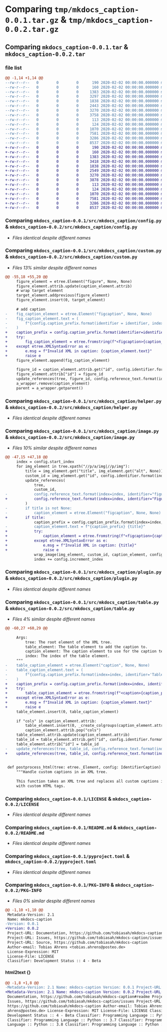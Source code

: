 # Comparing `tmp/mkdocs_caption-0.0.1.tar.gz` & `tmp/mkdocs_caption-0.0.2.tar.gz`

## Comparing `mkdocs_caption-0.0.1.tar` & `mkdocs_caption-0.0.2.tar`

### file list

```diff
@@ -1,14 +1,14 @@
--rw-r--r--   0        0        0      190 2020-02-02 00:00:00.000000 mkdocs_caption-0.0.1/src/mkdocs_caption/__init__.py
--rw-r--r--   0        0        0      160 2020-02-02 00:00:00.000000 mkdocs_caption-0.0.1/src/mkdocs_caption/_version.py
--rw-r--r--   0        0        0     1383 2020-02-02 00:00:00.000000 mkdocs_caption-0.0.1/src/mkdocs_caption/config.py
--rw-r--r--   0        0        0     3297 2020-02-02 00:00:00.000000 mkdocs_caption-0.0.1/src/mkdocs_caption/custom.py
--rw-r--r--   0        0        0     1838 2020-02-02 00:00:00.000000 mkdocs_caption-0.0.1/src/mkdocs_caption/helper.py
--rw-r--r--   0        0        0     2443 2020-02-02 00:00:00.000000 mkdocs_caption-0.0.1/src/mkdocs_caption/image.py
--rw-r--r--   0        0        0     3270 2020-02-02 00:00:00.000000 mkdocs_caption-0.0.1/src/mkdocs_caption/plugin.py
--rw-r--r--   0        0        0     3758 2020-02-02 00:00:00.000000 mkdocs_caption-0.0.1/src/mkdocs_caption/table.py
--rw-r--r--   0        0        0      113 2020-02-02 00:00:00.000000 mkdocs_caption-0.0.1/tests/__init__.py
--rw-r--r--   0        0        0      124 2020-02-02 00:00:00.000000 mkdocs_caption-0.0.1/.gitignore
--rw-r--r--   0        0        0     1070 2020-02-02 00:00:00.000000 mkdocs_caption-0.0.1/LICENSE
--rw-r--r--   0        0        0     7581 2020-02-02 00:00:00.000000 mkdocs_caption-0.0.1/README.md
--rw-r--r--   0        0        0     3286 2020-02-02 00:00:00.000000 mkdocs_caption-0.0.1/pyproject.toml
--rw-r--r--   0        0        0     8537 2020-02-02 00:00:00.000000 mkdocs_caption-0.0.1/PKG-INFO
+-rw-r--r--   0        0        0      190 2020-02-02 00:00:00.000000 mkdocs_caption-0.0.2/src/mkdocs_caption/__init__.py
+-rw-r--r--   0        0        0      160 2020-02-02 00:00:00.000000 mkdocs_caption-0.0.2/src/mkdocs_caption/_version.py
+-rw-r--r--   0        0        0     1383 2020-02-02 00:00:00.000000 mkdocs_caption-0.0.2/src/mkdocs_caption/config.py
+-rw-r--r--   0        0        0     3418 2020-02-02 00:00:00.000000 mkdocs_caption-0.0.2/src/mkdocs_caption/custom.py
+-rw-r--r--   0        0        0     1838 2020-02-02 00:00:00.000000 mkdocs_caption-0.0.2/src/mkdocs_caption/helper.py
+-rw-r--r--   0        0        0     2549 2020-02-02 00:00:00.000000 mkdocs_caption-0.0.2/src/mkdocs_caption/image.py
+-rw-r--r--   0        0        0     3270 2020-02-02 00:00:00.000000 mkdocs_caption-0.0.2/src/mkdocs_caption/plugin.py
+-rw-r--r--   0        0        0     3878 2020-02-02 00:00:00.000000 mkdocs_caption-0.0.2/src/mkdocs_caption/table.py
+-rw-r--r--   0        0        0      113 2020-02-02 00:00:00.000000 mkdocs_caption-0.0.2/tests/__init__.py
+-rw-r--r--   0        0        0      124 2020-02-02 00:00:00.000000 mkdocs_caption-0.0.2/.gitignore
+-rw-r--r--   0        0        0     1070 2020-02-02 00:00:00.000000 mkdocs_caption-0.0.2/LICENSE
+-rw-r--r--   0        0        0     7581 2020-02-02 00:00:00.000000 mkdocs_caption-0.0.2/README.md
+-rw-r--r--   0        0        0     3286 2020-02-02 00:00:00.000000 mkdocs_caption-0.0.2/pyproject.toml
+-rw-r--r--   0        0        0     8537 2020-02-02 00:00:00.000000 mkdocs_caption-0.0.2/PKG-INFO
```

### Comparing `mkdocs_caption-0.0.1/src/mkdocs_caption/config.py` & `mkdocs_caption-0.0.2/src/mkdocs_caption/config.py`

 * *Files identical despite different names*

### Comparing `mkdocs_caption-0.0.1/src/mkdocs_caption/custom.py` & `mkdocs_caption-0.0.2/src/mkdocs_caption/custom.py`

 * *Files 13% similar despite different names*

```diff
@@ -55,18 +55,20 @@
     figure_element = etree.Element("figure", None, None)
     figure_element.attrib.update(caption_element.attrib)
     # wrap target element
     target_element.addprevious(figure_element)
     figure_element.insert(0, target_element)
 
     # add caption
-    fig_caption_element = etree.Element("figcaption", None, None)
-    fig_caption_element.text = (
-        f"{config.caption_prefix.format(identifier = identifier, index = index)} {caption_element.text}"
-    )
+    caption_prefix = config.caption_prefix.format(identifier=identifier, index=index)
+    try:
+        fig_caption_element = etree.fromstring(f"<figcaption>{caption_prefix} {caption_element.text}</figcaption>")
+    except etree.XMLSyntaxError as e:
+        e.msg = f"Invalid XML in caption: {caption_element.text}"
+        raise e
     figure_element.append(fig_caption_element)
 
     figure_id = caption_element.attrib.get("id", config.identifier.format(identifier=identifier, index=index))
     figure_element.attrib["id"] = figure_id
     update_references(tree, figure_id, config.reference_text.format(identifier=identifier, index=index))
     a_wrapper.remove(caption_element)
     parent = a_wrapper.getparent()
```

### Comparing `mkdocs_caption-0.0.1/src/mkdocs_caption/helper.py` & `mkdocs_caption-0.0.2/src/mkdocs_caption/helper.py`

 * *Files identical despite different names*

### Comparing `mkdocs_caption-0.0.1/src/mkdocs_caption/image.py` & `mkdocs_caption-0.0.2/src/mkdocs_caption/image.py`

 * *Files 10% similar despite different names*

```diff
@@ -47,15 +47,18 @@
     index = config.start_index
     for img_element in tree.xpath("//p/a/img|//p/img"):
         title = img_element.get("title", img_element.get("alt", None))
         custom_id = img_element.get("id", config.identifier.format(index=index, identifier="figure"))
         update_references(
             tree,
             custom_id,
-            config.reference_text.format(index=index, identifier="figure"),
+            config.reference_text.format(index=index, identifier="Figure"),
         )
-        if title is not None:
-            caption_element = etree.Element("figcaption", None, None)
+        if title:
             caption_prefix = config.caption_prefix.format(index=index, identifier="Figure")
-            caption_element.text = f"{caption_prefix} {title}"
+            try:
+                caption_element = etree.fromstring(f"<figcaption>{caption_prefix} {title}</figcaption>")
+            except etree.XMLSyntaxError as e:
+                e.msg = f"Invalid XML in caption: {title}"
+                raise e
             wrap_image(img_element, custom_id, caption_element, config.position)
             index += config.increment_index
```

### Comparing `mkdocs_caption-0.0.1/src/mkdocs_caption/plugin.py` & `mkdocs_caption-0.0.2/src/mkdocs_caption/plugin.py`

 * *Files identical despite different names*

### Comparing `mkdocs_caption-0.0.1/src/mkdocs_caption/table.py` & `mkdocs_caption-0.0.2/src/mkdocs_caption/table.py`

 * *Files 4% similar despite different names*

```diff
@@ -60,27 +60,29 @@
 
     Args:
         tree: The root element of the XML tree.
         table_element: The table element to add the caption to.
         caption_element: The caption element to use for the caption text.
         index: The index of the table element.
     """
-    table_caption_element = etree.Element("caption", None, None)
-    table_caption_element.text = (
-        f"{config.caption_prefix.format(index=index, identifier='Table')} {caption_element.text}"
-    )
+    caption_prefix = config.caption_prefix.format(index=index, identifier="Table")
+    try:
+        table_caption_element = etree.fromstring(f"<caption>{caption_prefix} {caption_element.text}</caption>")
+    except etree.XMLSyntaxError as e:
+        e.msg = f"Invalid XML in caption: {caption_element.text}"
+        raise e
     table_element.insert(0, table_caption_element)
 
     if "cols" in caption_element.attrib:
         table_element.insert(0, _create_colgroups(caption_element.attrib["cols"]))
         caption_element.attrib.pop("cols")
     table_element.attrib.update(caption_element.attrib)
     table_id = table_element.attrib.get("id", config.identifier.format(index=index, identifier="table"))
     table_element.attrib["id"] = table_id
-    update_references(tree, table_id, config.reference_text.format(index=index, identifier="table"))
+    update_references(tree, table_id, config.reference_text.format(index=index, identifier="Table"))
 
 
 def postprocess_html(tree: etree._Element, config: IdentifierCaption) -> None:
     """Handle custom captions in an XML tree.
 
     This function takes an XML tree and replaces all custom captions in the tree
     with custom HTML tags.
```

### Comparing `mkdocs_caption-0.0.1/LICENSE` & `mkdocs_caption-0.0.2/LICENSE`

 * *Files identical despite different names*

### Comparing `mkdocs_caption-0.0.1/README.md` & `mkdocs_caption-0.0.2/README.md`

 * *Files identical despite different names*

### Comparing `mkdocs_caption-0.0.1/pyproject.toml` & `mkdocs_caption-0.0.2/pyproject.toml`

 * *Files identical despite different names*

### Comparing `mkdocs_caption-0.0.1/PKG-INFO` & `mkdocs_caption-0.0.2/PKG-INFO`

 * *Files 0% similar despite different names*

```diff
@@ -1,10 +1,10 @@
 Metadata-Version: 2.1
 Name: mkdocs-caption
-Version: 0.0.1
+Version: 0.0.2
 Project-URL: Documentation, https://github.com/tobiasah/mkdocs-caption#readme
 Project-URL: Issues, https://github.com/tobiasah/mkdocs-caption/issues
 Project-URL: Source, https://github.com/tobiasah/mkdocs-caption
 Author-email: Tobias Ahrens <tobias.ahrens@posteo.de>
 License-Expression: MIT
 License-File: LICENSE
 Classifier: Development Status :: 4 - Beta
```

#### html2text {}

```diff
@@ -1,8 +1,8 @@
-Metadata-Version: 2.1 Name: mkdocs-caption Version: 0.0.1 Project-URL:
+Metadata-Version: 2.1 Name: mkdocs-caption Version: 0.0.2 Project-URL:
 Documentation, https://github.com/tobiasah/mkdocs-caption#readme Project-URL:
 Issues, https://github.com/tobiasah/mkdocs-caption/issues Project-URL: Source,
 https://github.com/tobiasah/mkdocs-caption Author-email: Tobias Ahrens
 ahrens@posteo.de> License-Expression: MIT License-File: LICENSE Classifier:
 Development Status :: 4 - Beta Classifier: Programming Language :: Python
 Classifier: Programming Language :: Python :: 3.7 Classifier: Programming
 Language :: Python :: 3.8 Classifier: Programming Language :: Python :: 3.9
```

